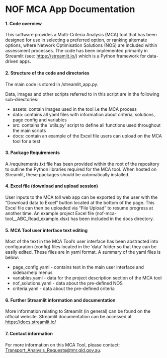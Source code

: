 # NOF MCA App Documentation
#### 1. Code overview
This software provides a Multi-Criteria Analysis (MCA) tool that has been designed for use in selecting a preferred option, or ranking alternate options, where Network Optimisation Solutions (NOS) are included within assessment processes. The code has been implemented primarily in Streamlit (see: https://streamlit.io/) which is a Python framework for data-driven apps.

#### 2. Structure of the code and directories
The main code is stored in /streamlit_app.py. 

Data, images and other scripts referred to in this script are in the following sub-directories:
- assets: contain images used in the tool i.e the MCA process 
- data: contains all yaml files with information about criteria, solutions, page config and variables 
- src: contains the 'utils.py' script to define all functions used throughout the main scripts
- docs: contain an example of the Excel file users can upload on the MCA tool for a test

#### 3. Package Requirements
A /requirements.txt file has been provided within the root of the repository to outline the Python libraries required for the MCA tool. When hosted on Streamlit, these packages should be automatically installed.

#### 4. Excel file (download and upload session)
User inputs to the MCA toll web app can be exported by the user with the “Download data to Excel” button located at the bottom of the page. This Excel file can then be uploaded via “File Upload” to resume progress at another time. An example project Excel file (nof-mca-tool__ABC_Road_example.xlsx) has been included in the docs directory.

#### 5. MCA Tool user interface text editing
Most of the text in the MCA Tool’s user interface has been abstracted into configuration (config) files located in the ‘data’ folder so that they can be easily edited. These files are in yaml format. A summary of the yaml files is below:
- page_config.yaml - contains text in the main user interface and sidebarhelp menus
- variables.yaml - data for the project description section of the MCA tool
- nof_solutions.yaml - data about the pre-defined NOS
- criteria.yaml - data about the pre-defined criteria

#### 6. Further Streamlit information and documentation
More information relating to Streamlit (in general) can be found on the official website. Streamlit documentation can be accessed at https://docs.streamlit.io/

#### 7. Contact information
For more information on this MCA Tool, please contact: Transport_Analysis_Requests@tmr.qld.gov.au.
